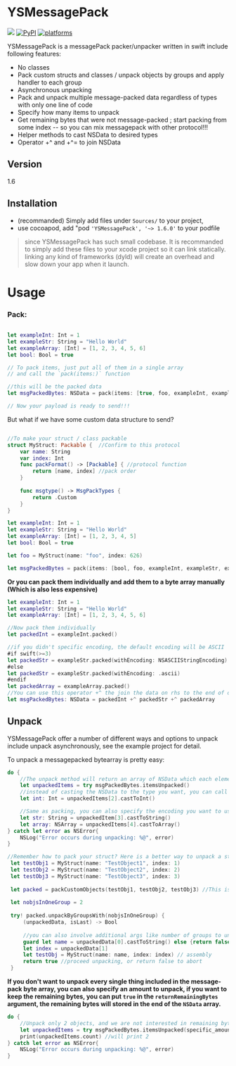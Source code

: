 # YSMessagePack

[![](https://img.shields.io/badge/Swift-3.0-Orange.svg)]()
[![PyPI](https://img.shields.io/pypi/l/Django.svg?maxAge=2592000)]()
[![platforms](https://img.shields.io/badge/platforms-iOS%20%7C%20OS%20X%20%7C%20watchOS%20%7C%20tvOS%20%7C%20Linux-lightgrey.svg)]()

YSMessagePack is a messagePack packer/unpacker written in swift include following features:

- No classes
- Pack custom structs and classes / unpack objects by groups and apply handler to each group
- Asynchronous unpacking
- Pack and unpack multiple message-packed data regardless of types with only one line of code
- Specify how many items to unpack
- Get remaining bytes that were not message-packed ; start packing from some index -- so you can mix messagepack with other protocol!!! 
- Helper methods to cast NSData to desired types
- Operator +^ and +^= to join NSData 


## Version
 1.6

## Installation

- (recommanded) Simply add files under `Sources/` to your project, 
- use cocoapod, add "pod `'YSMessagePack', '~> 1.6.0'` to your podfile  

> since YSMessagePack has such small codebase. It is recommanded to simply add these files to your xcode project so it can link statically. linking any kind of frameworks (dyld) will  create an overhead and slow down your app when it launch.


# Usage 
### Pack:



```swift

let exampleInt: Int = 1
let exampleStr: String = "Hello World"
let exampleArray: [Int] = [1, 2, 3, 4, 5, 6]
let bool: Bool = true

// To pack items, just put all of them in a single array
// and call the `pack(items:)` function

//this will be the packed data
let msgPackedBytes: NSData = pack(items: [true, foo, exampleInt, exampleStr, exampleArray]) 

// Now your payload is ready to send!!!

```

But what if we have some custom data structure to send?

```Swift

//To make your struct / class packable
struct MyStruct: Packable {  //Confirm to this protocol
    var name: String
    var index: Int
    func packFormat() -> [Packable] { //protocol function
        return [name, index] //pack order
    }
    
    func msgtype() -> MsgPackTypes {
        return .Custom
    }
}

let exampleInt: Int = 1
let exampleStr: String = "Hello World"
let exampleArray: [Int] = [1, 2, 3, 4, 5]
let bool: Bool = true

let foo = MyStruct(name: "foo", index: 626)

let msgPackedBytes = pack(items: [bool, foo, exampleInt, exampleStr, exampleArray])

```


**Or you can pack them individually and add them to a byte array manually (Which is also less expensive)**

```swift
let exampleInt: Int = 1
let exampleStr: String = "Hello World"
let exampleArray: [Int] = [1, 2, 3, 4, 5, 6]

//Now pack them individually
let packedInt = exampleInt.packed()

//if you didn't specific encoding, the default encoding will be ASCII
#if swift(>=3)
let packedStr = exampleStr.packed(withEncoding: NSASCIIStringEncoding) 
#else
let packedStr = exampleStr.packed(withEncoding: .ascii)
#endif
let packedArray = exampleArray.packed()
//You can use this operator +^ the join the data on rhs to the end of data on lhs
let msgPackedBytes: NSData = packedInt +^ packedStr +^ packedArray
```
## Unpack

YSMessagePack offer a number of different ways and options to unpack include unpack asynchronously, see the example project for detail.

To unpack a messagepacked bytearray is pretty easy:

```swift
do {
    //The unpack method will return an array of NSData which each element is an unpacked object
    let unpackedItems = try msgPackedBytes.itemsUnpacked()
    //instead of casting the NSData to the type you want, you can call these `.castTo..` methods to do the job for you
    let int: Int = unpackedItems[2].castToInt()

    //Same as packing, you can also specify the encoding you want to use, default is ASCII
    let str: String = unpackedItem[3].castToString() 
    let array: NSArray = unpackedItems[4].castToArray() 
} catch let error as NSError{
    NSLog("Error occurs during unpacking: %@", error)
}

//Remember how to pack your struct? Here is a better way to unpack a stream of bytes formatted in specific format
 let testObj1 = MyStruct(name: "TestObject1", index: 1)
 let testObj2 = MyStruct(name: "TestObject2", index: 2)
 let testObj3 = MyStruct(name: "TestObject3", index: 3)
 
 let packed = packCustomObjects(testObj1, testObj2, testObj3) //This is an other method that can pack your own struct easier
 
 let nobjsInOneGroup = 2
 
 try! packed.unpackByGroupsWith(nobjsInOneGroup) {
     (unpackedData, isLast) -> Bool
     
     //you can also involve additional args like number of groups to unpack
     guard let name = unpackedData[0].castToString() else {return false} //abort unpacking hen something wrong
     let index = unpackedData[1]
     let testObj = MyStruct(name: name, index: index) // assembly      
     return true //proceed unpacking, or return false to abort
 } 

```


**If you don't want to unpack every single thing included in the message-pack byte array, you can also specify an amount to unpack, if you want to keep the remaining bytes, you can put `true` in the `returnRemainingBytes` argument, the remaining bytes will stored in the end of the `NSData` array.**

```swift
do {
    //Unpack only 2 objects, and we are not interested in remaining bytes
    let unpackedItems = try msgPackedBytes.itemsUnpacked(specific_amount: 2, returnRemainingBytes: false)
    print(unpackedItems.count) //will print 2
} catch let error as NSError{
    NSLog("Error occurs during unpacking: %@", error)
}
```
